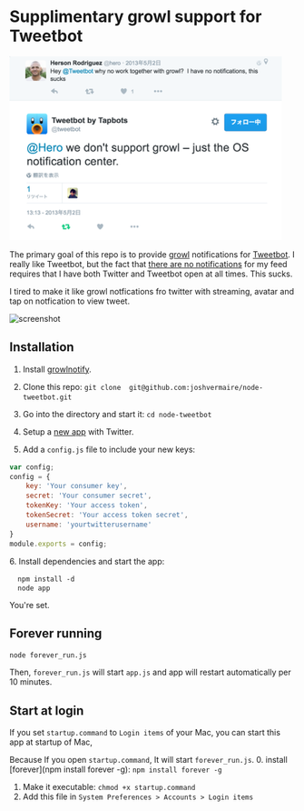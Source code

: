 Supplimentary growl support for Tweetbot
=========================================
<img src="https://raw.githubusercontent.com/entotsu/tweetbot-growl/master/sucks.png" width="480" alt="fucking mind" />

The primary goal of this repo is to provide [growl](http://growl.info/) notifications for [Tweetbot](http://tapbots.com/tweetbot_mac/).
I really like Tweetbot, but the fact that [there are no notifications](https://twitter.com/tweetbot/status/329810890918600705) for my feed requires that I have both Twitter and Tweetbot open at all times. This sucks.

I tired to make it like growl notfications fro twitter with streaming, avatar and tap on notfication to view tweet.

![screenshot](http://i46.tinypic.com/14vu5x0.png)


## Installation

1. Install [growlnotify](http://growl.info/extras.php#growlnotify).

2. Clone this repo: `git clone  git@github.com:joshvermaire/node-tweetbot.git`

3. Go into the directory and start it: `cd node-tweetbot`

4. Setup a [new app](https://dev.twitter.com/apps/new) with Twitter.

5. Add a `config.js` file to include your new keys:
``` javascript
var config;
config = {
    key: 'Your consumer key',
    secret: 'Your consumer secret',
    tokenKey: 'Your access token',
    tokenSecret: 'Your access token secret',
    username: 'yourtwitterusername'
}
module.exports = config;
```

 6\. Install dependencies and start the app:
```
  npm install -d
  node app
```
  You're set.

## Forever running
```
node forever_run.js
```
Then, `forever_run.js` will start `app.js` and app will restart automatically per 10 minutes.

## Start at login
If you set `startup.command` to `Login items` of your Mac, you can start this app at startup of Mac,

Because If you open `startup.command`, It will start `forever_run.js`.
0. install [forever](npm install forever -g): `npm install forever -g`
1. Make it executable: `chmod +x startup.command`
2. Add this file in `System Preferences > Accounts > Login items`
